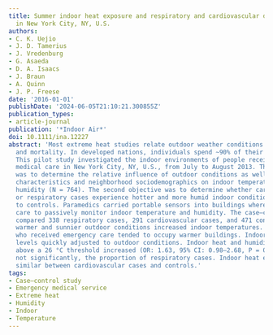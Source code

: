 ```yaml
---
title: Summer indoor heat exposure and respiratory and cardiovascular distress calls
  in New York City, NY, U.S.
authors:
- C. K. Uejio
- J. D. Tamerius
- J. Vredenburg
- G. Asaeda
- D. A. Isaacs
- J. Braun
- A. Quinn
- J. P. Freese
date: '2016-01-01'
publishDate: '2024-06-05T21:10:21.300855Z'
publication_types:
- article-journal
publication: '*Indoor Air*'
doi: 10.1111/ina.12227
abstract: 'Most extreme heat studies relate outdoor weather conditions to human morbidity
  and mortality. In developed nations, individuals spend ~90% of their time indoors.
  This pilot study investigated the indoor environments of people receiving emergency
  medical care in New York City, NY, U.S., from July to August 2013. The first objective
  was to determine the relative influence of outdoor conditions as well as patient
  characteristics and neighborhood sociodemographics on indoor temperature and specific
  humidity (N = 764). The second objective was to determine whether cardiovascular
  or respiratory cases experience hotter and more humid indoor conditions as compared
  to controls. Paramedics carried portable sensors into buildings where patients received
  care to passively monitor indoor temperature and humidity. The case–control study
  compared 338 respiratory cases, 291 cardiovascular cases, and 471 controls. Intuitively,
  warmer and sunnier outdoor conditions increased indoor temperatures. Older patients
  who received emergency care tended to occupy warmer buildings. Indoor-specific humidity
  levels quickly adjusted to outdoor conditions. Indoor heat and humidity exposure
  above a 26 °C threshold increased (OR: 1.63, 95% CI: 0.98–2.68, P = 0.056), but
  not significantly, the proportion of respiratory cases. Indoor heat exposures were
  similar between cardiovascular cases and controls.'
tags:
- Case–control study
- Emergency medical service
- Extreme heat
- Humidity
- Indoor
- Temperature
---
```

